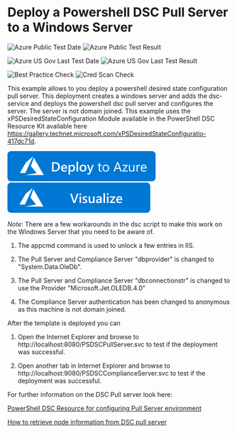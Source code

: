 # Deploy a Powershell DSC Pull Server to a Windows Server

![Azure Public Test Date](https://azurequickstartsservice.blob.core.windows.net/badges/dsc-pullserver-to-win-server/PublicLastTestDate.svg)
![Azure Public Test Result](https://azurequickstartsservice.blob.core.windows.net/badges/dsc-pullserver-to-win-server/PublicDeployment.svg)

![Azure US Gov Last Test Date](https://azurequickstartsservice.blob.core.windows.net/badges/dsc-pullserver-to-win-server/FairfaxLastTestDate.svg)
![Azure US Gov Last Test Result](https://azurequickstartsservice.blob.core.windows.net/badges/dsc-pullserver-to-win-server/FairfaxDeployment.svg)

![Best Practice Check](https://azurequickstartsservice.blob.core.windows.net/badges/dsc-pullserver-to-win-server/BestPracticeResult.svg)
![Cred Scan Check](https://azurequickstartsservice.blob.core.windows.net/badges/dsc-pullserver-to-win-server/CredScanResult.svg)

This example allows to you deploy a powershell desired state configuration pull server. This deployment creates a windows server and adds the dsc-service and deploys the powershell dsc pull server and configures the server. The server is not domain joined.
This example uses the xPSDesiredStateConfiguration Module available in the PowerShell DSC Resource Kit available here https://gallery.technet.microsoft.com/xPSDesiredStateConfiguratio-417dc71d.

[![Deploy To Azure](https://raw.githubusercontent.com/Azure/azure-quickstart-templates/master/1-CONTRIBUTION-GUIDE/images/deploytoazure.svg?sanitize=true)]("https://portal.azure.com/#create/Microsoft.Template/uri/https%3A%2F%2Fraw.githubusercontent.com%2FAzure%2Fazure-quickstart-templates%2Fmaster%2Fdsc-pullserver-to-win-server%2Fazuredeploy.json")  [![Visualize](https://raw.githubusercontent.com/Azure/azure-quickstart-templates/master/1-CONTRIBUTION-GUIDE/images/visualizebutton.svg?sanitize=true)]("http://armviz.io/#/?load=https%3A%2F%2Fraw.githubusercontent.com%2FAzure%2Fazure-quickstart-templates%2Fmaster%2Fdsc-pullserver-to-win-server%2Fazuredeploy.json")

*Note*: There are a few workarounds in the dsc script to make this work on the Windows Server that you need to be aware of.

1. The appcmd command is used to unlock a few entries in IIS.

2. The Pull Server and Compliance Server "dbprovider" is changed to "System.Data.OleDb".

3. The Pull Server and Compliance Server "dbconnectionstr" is changed to use the Provider "Microsoft.Jet.OLEDB.4.0" 

4. The Compliance Server authentication has been changed to anonymous as this machine is not domain joined.

After the template is deployed you can 

1. Open the Internet Explorer and browse to http://localhost:8080/PSDSCPullServer.svc to test if the deployment was successful.

2. Open another tab in Internet Explorer and browse to http://localhost:9080/PSDSCComplianceServer.svc to test if the deployment was successful.

For further information on the DSC Pull server look here:

[PowerShell DSC Resource for configuring Pull Server environment](http://blogs.msdn.com/b/powershell/archive/2013/11/21/powershell-dsc-resource-for-configuring-pull-server-environment.aspx)

[How to retrieve node information from DSC pull server](http://blogs.msdn.com/b/powershell/archive/2014/05/29/how-to-retrieve-node-information-from-pull-server.aspx)



